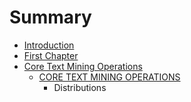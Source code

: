 # Summary

* [Introduction](README.md)
* [First Chapter](chapter1.md)
* [Core Text Mining Operations](core_text_mining_operations.md)
   * [CORE TEXT MINING OPERATIONS](core_text_mining_operations_ar.md)
       * Distributions

